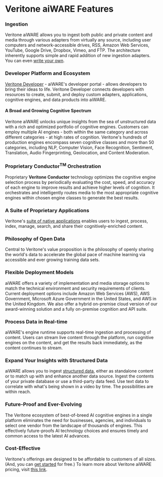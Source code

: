 <!--TODO: Replace all references to "VDA", "Developer Application", and "Developer App" with "Veritone Developer"-->

# Veritone aiWARE Features

### Ingestion

Veritone aiWARE allows you to ingest both public and private content and media through various adapters from virtually any source, including user computers and network-accessible drives, RSS, Amazon Web Services, YouTube, Google Drive, Dropbox, Vimeo, and FTP.
The architecture inherently supports simple and rapid addition of new ingestion adapters.
You can even [write your own](developer/adapters/).

### Developer Platform and Ecosystem

[Veritone Developer](developer/) - aiWARE's developer portal - allows developers to bring their ideas to life.
Veritone Developer connects developers with resources to create, submit, and deploy custom adapters, applications, cognitive engines, and data products into aiWARE.

#### A Broad and Growing Cognitive Spectrum

Veritone aiWARE unlocks unique insights from the sea of unstructured data with a rich and optimized portfolio of cognitive engines.
Customers can employ multiple AI engines - both within the same category and across different categories - at high rates of cognition.
Veritone's hundreds of production engines encompass seven cognitive classes and more than 50 categories, including NLP, Computer Vision, Face Recognition, Sentiment, Translation, Audio Fingerprinting, Geolocation, and Content Moderation.

### Proprietary Conductor<sup>TM</sup> Orchestration

Proprietary **Veritone Conductor** technology optimizes the cognitive engine selection process by periodically evaluating the cost, speed, and accuracy of each engine to improve results and achieve higher levels of cognition.
It orchestrates and intelligently routes media to the most appropriate cognitive engines within chosen engine classes to generate the best results.

### A Suite of Proprietary Applications

Veritone's [suite of native applications](apps/) enables users to ingest, process, index, manage, search, and share their cognitively-enriched content.

### Philosophy of Open Data

Central to Veritone's value proposition is the philosophy of openly sharing the world's data to accelerate the global pace of machine learning via accessible and ever growing training data sets.

### Flexible Deployment Models

aiWARE offers a variety of implementation and media storage options to match the technical environment and security requirements of clients.
Current deployment options include Amazon Web Services (AWS), AWS Government, Microsoft Azure Government in the United States, and AWS in the United Kingdom.
We also offer a hybrid on-premise cloud version of our award-winning solution and a fully on-premise cognition and API suite.

### Process Data in Real-time

aiWARE's engine runtime supports real-time ingestion and processing of content.
Users can stream live content through the platform, run cognitive engines on the content, and get the results back immediately, as the content continues to stream.

### Expand Your Insights with Structured Data

aiWARE allows you to ingest [structured data](developer/data/), either as standalone content or to match up with and enhance another data source.
Ingest the contents of your private database or use a third-party data feed.
Use text data to correlate with what's being shown in a video by time.
The possibilities are within reach.

### Future-Proof and Ever-Evolving

The Veritone ecosystem of best-of-breed AI cognitive engines in a single platform eliminates the need for businesses, agencies, and individuals to select one vendor from the landscape of thousands of engines.
This effectively future-proofs AI technology choices and ensures timely and common access to the latest AI advances.

### Cost-Effective

Veritone's offerings are designed to be affordable to customers of all sizes. (And, you can [get started](quickstart/) for free.) To learn more about Veritone aiWARE pricing, visit [this link](https://www.aiware.com/pricing/).